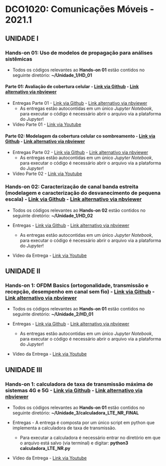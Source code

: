 # DCO1020: Comunicações Móveis - 2021.1

## UNIDADE I

### Hands-on 01: Uso de modelos de propagação para análises sistêmicas

* Todos os códigos relevantes ao **Hands-on 01** estão contidos no seguinte diretório: **~/Unidade_1/HD_01**

#### Parte 01: Avaliação de cobertura celular - [Link via Github](https://github.com/vicentesousa/DCO1020_2021_1/blob/main/h01_parte01.ipynb) - [Link alternativo via nbviewer](http://nbviewer.jupyter.org/github/vicentesousa/DCO1020_2021_1/blob/main/h01_parte01.ipynb)

* Entregas Parte 01 - [Link via Github](https://github.com/lucasismael/comunicacoesmoveis-21-1/blob/main/unidade_1/HD_01/Entregas_HD_01_P1.ipynb) - [Link alternativo via nbviewer](https://nbviewer.jupyter.org/github/lucasismael/comunicacoesmoveis-21-1/blob/main/unidade_1/HD_01/Entregas_HD_01_P1.ipynb)
    * As entregas estão autocontidas em um único *Jupyter Notebook*, para executar o código é necessário abrir o arquivo via a plataforma do *Jupyter*!
* Vídeo Parte 01 - [Link via Youtube](https://youtu.be/GtHEmlNzARY)

#### Parte 02: Modelagem da cobertura celular co sombreamento - [Link via Github](https://github.com/vicentesousa/DCO1020_2021_1/blob/main/h01_parte02.ipynb) - [Link alternativo via nbviewer](https://nbviewer.jupyter.org/github/vicentesousa/DCO1020_2021_1/blob/main/h01_parte02.ipynb)

* Entregas Parte 02 - [Link via Github](https://github.com/lucasismael/comunicacoesmoveis-21-1/blob/main/unidade_1/HD_01/Entregas_HD_01_P2.ipynb) - [Link alternativo via nbviewer](https://nbviewer.jupyter.org/github/lucasismael/comunicacoesmoveis-21-1/blob/main/unidade_1/HD_01/Entregas_HD_01_P2.ipynb)
    * As entregas estão autocontidas em um único *Jupyter Notebook*, para executar o código é necessário abrir o arquivo via a plataforma do *Jupyter*!
* Vídeo Parte 02 - [Link via Youtube](https://youtu.be/6wwG_dhZt-Q)

### Hands-on 02: Caracterização de canal banda estreita (modelagem e caracterização do desvanecimento de pequena escala) - [Link via Github](https://github.com/vicentesousa/DCO1020_2021_1/blob/main/h01_parte_03.ipynb) - [Link alternativo via nbviewer](https://nbviewer.jupyter.org/github/vicentesousa/DCO1020_2021_1/blob/main/h01_parte_03.ipynb)

* Todos os códigos relevantes ao **Hands-on 02** estão contidos no seguinte diretório: **~/Unidade_1/HD_02**

* Entregas - [Link via Github](https://github.com/lucasismael/comunicacoesmoveis-21-1/blob/main/unidade_1/HD_02/Entregas_HD_02.ipynb) - [Link alternativo via nbviewer](https://nbviewer.jupyter.org/github/lucasismael/comunicacoesmoveis-21-1/blob/main/unidade_1/HD_02/Entregas_HD_02.ipynb)
    * As entregas estão autocontidas em um único *Jupyter Notebook*, para executar o código é necessário abrir o arquivo via a plataforma do *Jupyter*!
* Vídeo da Entrega - [Link via Youtube](https://www.youtube.com/watch?v=J1EoyyDhId0)

## UNIDADE II

### Hands-on 1: OFDM Basics (ortogonalidade, transmissão e recepção, desempenho em canal sem fio) - [Link via Github](https://github.com/vicentesousa/DCO1020_2021_1/blob/main/h02.ipynb) - [Link alternativo via nbviewer](https://nbviewer.jupyter.org/github/vicentesousa/DCO1020_2021_1/blob/main/h02.ipynb)

* Todos os códigos relevantes ao **Hands-on 01** estão contidos no seguinte diretório: **~/Unidade_2/HD_01**

* Entregas - [Link via Github](https://github.com/lucasismael/comunicacoesmoveis-21-1/blob/main/unidade_2/HD_01/ENTREGAS_HD_01.ipynb) - [Link alternativo via nbviewer](https://nbviewer.jupyter.org/github/lucasismael/comunicacoesmoveis-21-1/blob/main/unidade_2/HD_01/ENTREGAS_HD_01.ipynb)
    * As entregas estão autocontidas em um único *Jupyter Notebook*, para executar o código é necessário abrir o arquivo via a plataforma do *Jupyter*!
* Vídeo da Entrega - [Link via Youtube](https://youtu.be/INnbkX3NIjQ)

## UNIDADE III

### Hands-on 1: calculadora de taxa de transmissão máxima de sistemas 4G e 5G - [Link via Github](https://github.com/vicentesousa/DCO1020_2021_1/blob/main/h03.ipynb) - [Link alternativo via nbviewer](https://nbviewer.jupyter.org/github/vicentesousa/DCO1020_2021_1/blob/main/h03.ipynb)

* Todos os códigos relevantes ao **Hands-on 01** estão contidos no seguinte diretório: **~/Unidade_3/calculadora_LTE_NR_FINAL**

* Entregas - A entrega é composta por um único script em python que implementa a calculadora de taxa de transmissão.
   * Para executar a calculadora é necessário entrar no diretório em que o arquivo está salvo (via terminal) e digitar: **python3 calculadora_LTE_NR.py** 
* Vídeo da Entrega - [Link via Youtube](https://youtu.be/V0NiXdZ5uSo)

